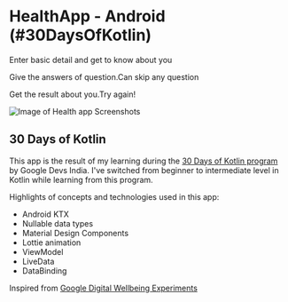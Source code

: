# HealthApp - Android (#30DaysOfKotlin)
Enter basic detail and get to know about you

Give the answers of question.Can skip any question

Get the result about you.Try again!

![Image of Health app Screenshots](https://tinyurl.com/y8nptwkn)

## 30 Days of Kotlin

This app is the result of my learning during the [30 Days of Kotlin program](https://eventsonair.withgoogle.com/events/kotlin#) by Google Devs India. I've switched from beginner to intermediate level in Kotlin while learning from this program.

Highlights of concepts and technologies used in this app:
- Android KTX
- Nullable data types
- Material Design Components
- Lottie animation
- ViewModel
- LiveData
- DataBinding

Inspired from [Google Digital Wellbeing Experiments](https://experiments.withgoogle.com/collection/digitalwellbeing)
